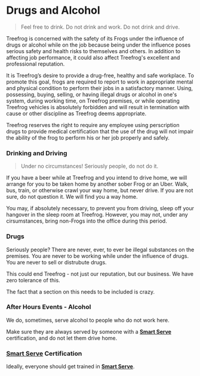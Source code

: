 # Drugs and Alcohol

> Feel free to drink. Do not drink and work. Do not drink and drive.

Treefrog is concerned with the safety of its Frogs under the influence of drugs or alcohol while on the job because being under the influence poses serious safety and health risks to themselves and others. In addition to affecting job performance, it could also affect Treefrog's excellent and professional reputation. 

It is Treefrog’s desire to provide a drug-free, healthy and safe workplace. To promote this goal, frogs are required to report to work in appropriate mental and physical condition to perform their jobs in a satisfactory manner.  Using, possessing, buying, selling, or having illegal drugs or alcohol in one's system, during working time, on Treefrog premises, or while operating Treefrog vehicles is absolutely forbidden and will result in termination with cause or other discipline as Treefrog deems appropriate.

Treefrog reserves the right to require any employee using perscription drugs to provide medical certification that the use of the drug will not impair the ability of the frog to perform his or her job properly and safely.  

### Drinking and Driving

> Under no circumstances! Seriously people, do not do it.

If you have a beer while at Treefrog and you intend to drive home, we will arrange for you to be taken home by another sober Frog or an Uber. Walk, bus, train, or otherwise crawl your way home, but never drive. If you are not sure, do not question it. We will find you a way home.

You may, if absolutely necessary, to prevent you from driving, sleep off your hangover in the sleep room at Treefrog. However, you may not, under any cirsumstances, bring non-Frogs into the office during this period.

### Drugs

Seriously people? There are never, ever, to ever be illegal substances on the premises. You are never to be working while under the influence of drugs. You are never to sell or distrubute drugs.

This could end Treefrog - not just our reputation, but our business. We have zero tolerance of this.

The fact that a section on this needs to be included is crazy.

### After Hours Events - Alcohol

We do, sometimes, serve alcohol to people who do not work here.

Make sure they are always served by someone with a [**Smart Serve**](http://www.smartserve.ca) certification, and do not let them drive home.

### [**Smart Serve**](http://www.smartserve.ca) Certification

Ideally, everyone should get trained in [**Smart Serve**](http://www.smartserve.ca).

